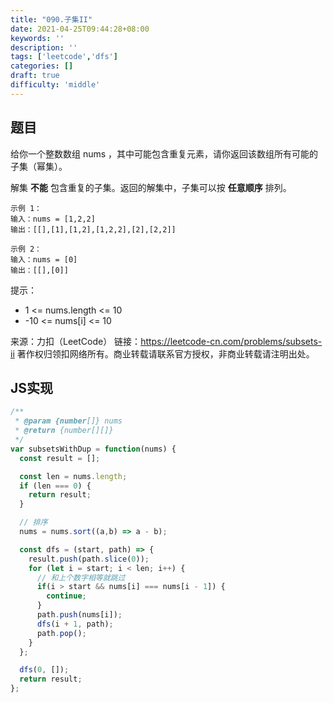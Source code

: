 ```yaml
---
title: "090.子集II"
date: 2021-04-25T09:44:28+08:00
keywords: ''
description: ''
tags: ['leetcode','dfs']
categories: []
draft: true
difficulty: 'middle'
---
```


## 题目

给你一个整数数组 nums ，其中可能包含重复元素，请你返回该数组所有可能的子集（幂集）。

解集 **不能** 包含重复的子集。返回的解集中，子集可以按 **任意顺序** 排列。

```
示例 1：
输入：nums = [1,2,2]
输出：[[],[1],[1,2],[1,2,2],[2],[2,2]]

示例 2：
输入：nums = [0]
输出：[[],[0]]
```

提示：

- 1 <= nums.length <= 10
- -10 <= nums[i] <= 10

来源：力扣（LeetCode）
链接：https://leetcode-cn.com/problems/subsets-ii
著作权归领扣网络所有。商业转载请联系官方授权，非商业转载请注明出处。


## JS实现

```javascript
/**
 * @param {number[]} nums
 * @return {number[][]}
 */
var subsetsWithDup = function(nums) {
  const result = [];

  const len = nums.length;
  if (len === 0) {
    return result;
  }

  // 排序
  nums = nums.sort((a,b) => a - b);

  const dfs = (start, path) => {
    result.push(path.slice(0));
    for (let i = start; i < len; i++) {
      // 和上个数字相等就跳过
      if(i > start && nums[i] === nums[i - 1]) {
        continue;
      }
      path.push(nums[i]);
      dfs(i + 1, path);
      path.pop();
    }
  };

  dfs(0, []);
  return result;
};
```
